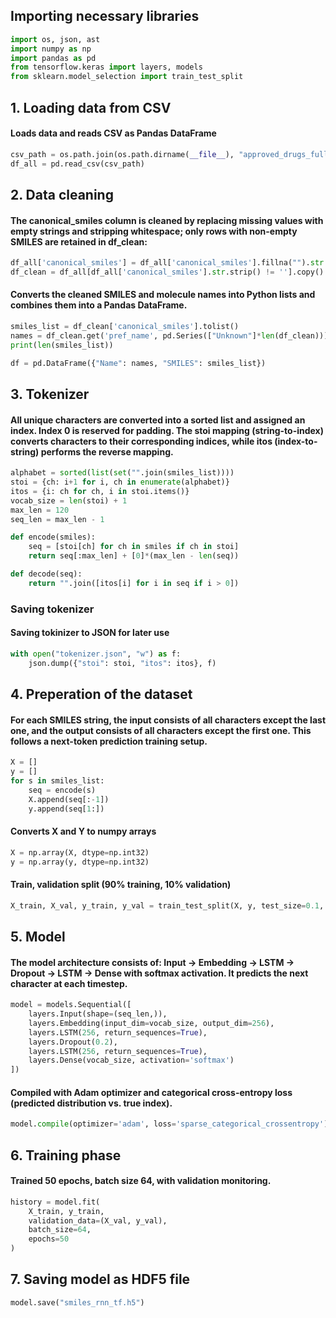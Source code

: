 ## Importing necessary libraries
```python
import os, json, ast
import numpy as np
import pandas as pd
from tensorflow.keras import layers, models
from sklearn.model_selection import train_test_split
```

## 1. Loading data from CSV
#### Loads data and reads CSV as Pandas DataFrame
```python
csv_path = os.path.join(os.path.dirname(__file__), "approved_drugs_full.csv")
df_all = pd.read_csv(csv_path)
```

## 2. Data cleaning
#### The canonical_smiles column is cleaned by replacing missing values with empty strings and stripping whitespace; only rows with non-empty SMILES are retained in df_clean:
```python
df_all['canonical_smiles'] = df_all['canonical_smiles'].fillna("").str.strip() # Removes 
df_clean = df_all[df_all['canonical_smiles'].str.strip() != ''].copy()
```
#### Converts the cleaned SMILES and molecule names into Python lists and combines them into a Pandas DataFrame.
```python
smiles_list = df_clean['canonical_smiles'].tolist()
names = df_clean.get('pref_name', pd.Series(["Unknown"]*len(df_clean))).fillna("Unknown").tolist()
print(len(smiles_list))

df = pd.DataFrame({"Name": names, "SMILES": smiles_list})
```

## 3. Tokenizer
#### All unique characters are converted into a sorted list and assigned an index. Index 0 is reserved for padding. The stoi mapping (string-to-index) converts characters to their corresponding indices, while itos (index-to-string) performs the reverse mapping.
```python
alphabet = sorted(list(set("".join(smiles_list))))
stoi = {ch: i+1 for i, ch in enumerate(alphabet)} 
itos = {i: ch for ch, i in stoi.items()}
vocab_size = len(stoi) + 1
max_len = 120
seq_len = max_len - 1

def encode(smiles):
    seq = [stoi[ch] for ch in smiles if ch in stoi]
    return seq[:max_len] + [0]*(max_len - len(seq))

def decode(seq):
    return "".join([itos[i] for i in seq if i > 0])
```

### Saving tokenizer
#### Saving tokinizer to JSON for later use
```python
with open("tokenizer.json", "w") as f:
    json.dump({"stoi": stoi, "itos": itos}, f)
```

## 4. Preperation of the dataset
#### For each SMILES string, the input consists of all characters except the last one, and the output consists of all characters except the first one. This follows a next-token prediction training setup.
```python
X = []
y = []
for s in smiles_list:
    seq = encode(s)
    X.append(seq[:-1])
    y.append(seq[1:])
```

#### Converts X and Y to numpy arrays
```python
X = np.array(X, dtype=np.int32)
y = np.array(y, dtype=np.int32)
```

#### Train, validation split (90% training, 10% validation)
```python
X_train, X_val, y_train, y_val = train_test_split(X, y, test_size=0.1, random_state=42)
```

## 5. Model
#### The model architecture consists of: Input → Embedding → LSTM → Dropout → LSTM → Dense with softmax activation. It predicts the next character at each timestep.
```python
model = models.Sequential([
    layers.Input(shape=(seq_len,)),
    layers.Embedding(input_dim=vocab_size, output_dim=256),
    layers.LSTM(256, return_sequences=True),
    layers.Dropout(0.2),
    layers.LSTM(256, return_sequences=True),
    layers.Dense(vocab_size, activation='softmax')
])
```

#### Compiled with Adam optimizer and categorical cross-entropy loss (predicted distribution vs. true index).
```python
model.compile(optimizer='adam', loss='sparse_categorical_crossentropy')
```

## 6. Training phase
#### Trained 50 epochs, batch size 64, with validation monitoring.
```python
history = model.fit(
    X_train, y_train,
    validation_data=(X_val, y_val),
    batch_size=64,
    epochs=50
)
```
## 7. Saving model as HDF5 file
```python
model.save("smiles_rnn_tf.h5")
```
